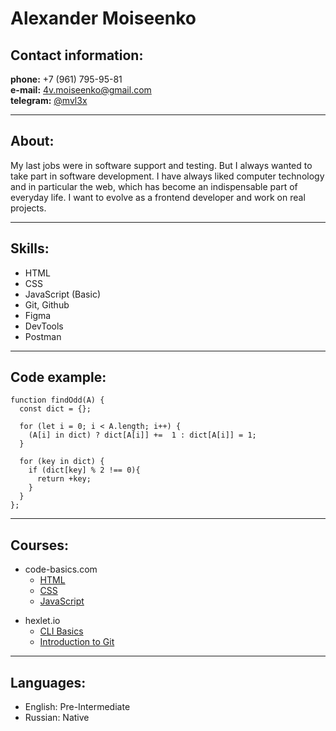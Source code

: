 # Alexander Moiseenko

## Contact information:

**phone:** +7 (961) 795-95-81  
**e-mail:** 4v.moiseenko@gmail.com  
**telegram:** [@mvl3x](https://t.me/mvl3x)

---

## About:

My last jobs were in software support and testing. But I always wanted to take part in software development. I have always liked computer technology and in particular the web, which has become an indispensable part of everyday life. I want to evolve as a frontend developer and work on real projects.

---

## Skills:

- HTML
- CSS
- JavaScript (Basic)
- Git, Github
- Figma
- DevTools
- Postman

---

## Code example:

```
function findOdd(A) {
  const dict = {};

  for (let i = 0; i < A.length; i++) {
    (A[i] in dict) ? dict[A[i]] +=  1 : dict[A[i]] = 1;
  }

  for (key in dict) {
    if (dict[key] % 2 !== 0){
      return +key;
    }
  }
};
```

---

## Courses:

- code-basics.com
  - [HTML](https://code-basics.com/ru/languages/html)
  - [CSS](https://code-basics.com/ru/languages/css)
  - [JavaScript](https://code-basics.com/ru/languages/javascript)

* hexlet.io
  - [CLI Basics](https://ru.hexlet.io/courses/cli-basics)
  * [Introduction to Git](https://ru.hexlet.io/courses/intro_to_git)

---

## Languages:

- English: Pre-Intermediate
- Russian: Native
